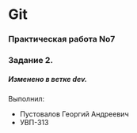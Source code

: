 # Git
### Практическая работа No7
### Задание 2.
##### Изменено в ветке dev.

Выполнил:
* Пустовалов Георгий Андреевич
* УВП-313
